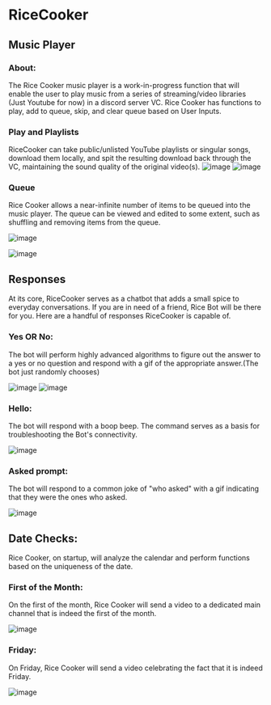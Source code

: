 # RiceCooker

## Music Player

### About:

The Rice Cooker music player is a work-in-progress function that will enable the user to play music from a series of streaming/video libraries (Just Youtube for now) in a discord server VC. Rice Cooker has functions to play, add to queue, skip, and clear queue based on User Inputs. 

### Play and Playlists
RiceCooker can take public/unlisted YouTube playlists or singular songs, download them locally, and spit the resulting download back through the VC, maintaining the sound quality of the original video(s).
![image](https://github.com/FavourAdekola/RiceCooker/assets/100747801/3ccc3cc5-b8de-4ddf-b40c-7f180101eb4f)
![image](https://github.com/FavourAdekola/RiceCooker/assets/100747801/afa0f546-5bd4-49a8-9d2e-3bf7601f730f)

### Queue
Rice Cooker allows a near-infinite number of items to be queued into the music player. The queue can be viewed and edited to some extent, such as shuffling and removing items from the queue.

![image](https://github.com/FavourAdekola/RiceCooker/assets/100747801/8917c3ae-dd43-4f67-8a46-7d319bca91f9)

![image](https://github.com/FavourAdekola/RiceCooker/assets/100747801/a0186a53-d349-4e97-b4e2-3d3abb96848d)




## Responses
At its core, RiceCooker serves as a chatbot that adds a small spice to everyday conversations. If you are in need of a friend, Rice Bot will be there for you. Here are a handful of responses RiceCooker is capable of. 

### Yes OR No:
The bot will perform highly advanced algorithms to figure out the answer to a yes or no question and respond with a gif of the appropriate answer.(The bot just randomly chooses)

![image](https://github.com/FavourAdekola/RiceCooker/assets/100747801/e80729dd-93a9-4fc9-9057-8e0d00199d4c)
![image](https://github.com/FavourAdekola/RiceCooker/assets/100747801/7414aeba-bd9b-4a77-9bf7-3d7ae0d6c4f7)

### Hello:
The bot will respond with a boop beep. The command serves as a basis for troubleshooting the Bot's connectivity. 

![image](https://github.com/FavourAdekola/RiceCooker/assets/100747801/8a58321a-8e2e-42d0-b780-78d8c6306a48)

### Asked prompt:
The bot will respond to a common joke of "who asked" with a gif indicating that they were the ones who asked. 

![image](https://github.com/FavourAdekola/RiceCooker/assets/100747801/3a6b3f9c-f2a4-4c82-aecd-939de7eb0c5b)

## Date Checks:
Rice Cooker, on startup, will analyze the calendar and perform functions based on the uniqueness of the date.

### First of the Month:
On the first of the month, Rice Cooker will send a video to a dedicated main channel that is indeed the first of the month.

![image](https://github.com/FavourAdekola/RiceCooker/assets/100747801/543579b0-1118-4692-844c-395a9c026024)


### Friday:
On Friday, Rice Cooker will send a video celebrating the fact that it is indeed Friday. 

![image](https://github.com/FavourAdekola/RiceCooker/assets/100747801/3149a8e4-d164-499d-974e-de7617016822)
